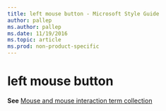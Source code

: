 ```yaml
---
title: left mouse button - Microsoft Style Guide
author: pallep
ms.author: pallep
ms.date: 11/19/2016
ms.topic: article
ms.prod: non-product-specific
---
```


# left mouse button

**See** [Mouse and mouse interaction term collection](/style-guide/a-z-word-list-term-collections/term-collections/mouse-mouse-interaction-terms)
